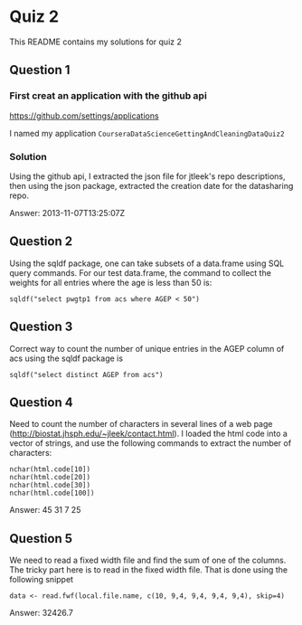 # Quiz 2

This README contains my solutions for quiz 2

## Question 1

### First creat an application with the github api
https://github.com/settings/applications

I named my application `CourseraDataScienceGettingAndCleaningDataQuiz2`

### Solution
Using the github api, I extracted the json file for jtleek's repo descriptions, then using the json package, extracted the creation date for the datasharing repo.

Answer: 2013-11-07T13:25:07Z

## Question 2
Using the sqldf package, one can take subsets of a data.frame using SQL query commands. 
For our test data.frame, the command to collect the weights for all entries where the age is less than 50 is:
```
sqldf("select pwgtp1 from acs where AGEP < 50")
```

## Question 3
Correct way to count the number of unique entries in the AGEP column of acs using the sqldf package is
```
sqldf("select distinct AGEP from acs")
```

## Question 4
Need to count the number of characters in several lines of a web page (http://biostat.jhsph.edu/~jleek/contact.html).
I loaded the html code into a vector of strings, and use the following commands to extract the number of characters:
```
nchar(html.code[10])
nchar(html.code[20])
nchar(html.code[30])
nchar(html.code[100])
```
Answer: 45 31 7 25

## Question 5
We need to read a fixed width file and find the sum of one of the columns. The tricky part here is to read in the fixed width file. That is done using the following snippet
```
data <- read.fwf(local.file.name, c(10, 9,4, 9,4, 9,4, 9,4), skip=4)
```

Answer: 32426.7
